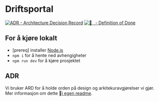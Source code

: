 # Driftsportal

[![ADR - Architecture Decision Record](https://img.shields.io/badge/ADR-Architecture_Decision_Record-2ea44f)](docs/adr/index.md)
[![💎  - Definition of Done](https://img.shields.io/badge/💎 -Definition_of_Done-blueviolet)](docs/definition-of-done.md)

## For å kjøre lokalt

- [prereq] installer [Node.js](https://nodejs.org/en/)
- `npm i` for å hente ned avhengigheter
- `npm run dev` for å kjøre prosjektet

## ADR

Vi bruker ARD for å holde orden på design og arkitekuravgjørelser vi gjør. Mer informasjon om dette 🔗[i egen readme](docs/adr/README.md).
